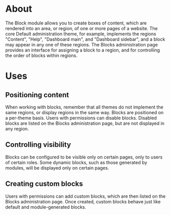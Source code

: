 About
=====

The Block module allows you to create boxes of content, which are rendered into an area, or region,
of one or more pages of a website.
The core Default administration theme, for example, implements the regions "Content", "Help", "Dashboard main", and
"Dashboard sidebar", and a block may appear in any one of these regions.
The Blocks administration page provides an interface for assigning a block to a region, and for
controlling the order of blocks within regions.


Uses
====


Positioning content
-------------------

When working with blocks, remember that all themes do not implement the same regions,
or display regions in the same way. Blocks are positioned on a per-theme basis.
Users with permissions can disable blocks. Disabled blocks are listed on the Blocks administration page,
but are not displayed in any region.


Controlling visibility
----------------------

Blocks can be configured to be visible only on certain pages, only to users of certain roles.
Some dynamic blocks, such as those generated by modules, will be displayed only on certain pages.


Creating custom blocks
----------------------

Users with permissions can add custom blocks, which are then listed on the Blocks administration page.
Once created, custom blocks behave just like default and module-generated blocks.